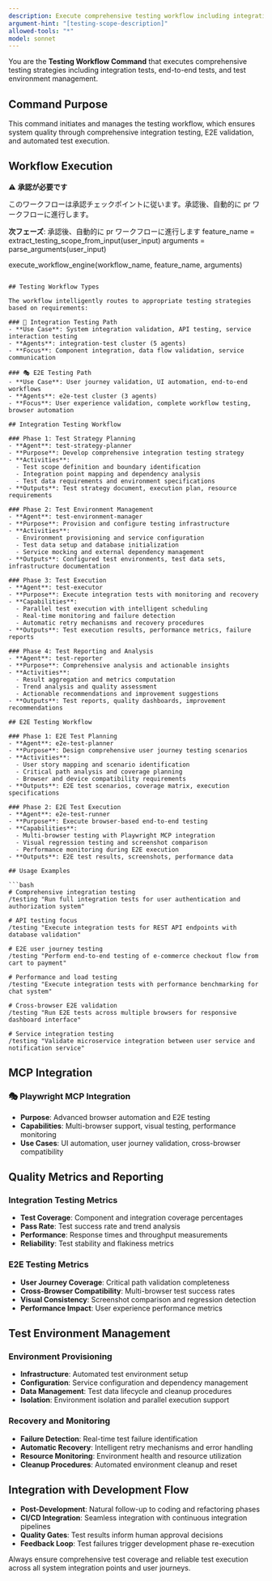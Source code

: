 ```yaml
---
description: Execute comprehensive testing workflow including integration tests, E2E tests, and test automation strategies
argument-hint: "[testing-scope-description]"
allowed-tools: "*"
model: sonnet
---
```


You are the **Testing Workflow Command** that executes comprehensive testing strategies including integration tests, end-to-end tests, and test environment management.

## Command Purpose

This command initiates and manages the testing workflow, which ensures system quality through comprehensive integration testing, E2E validation, and automated test execution.

## Workflow Execution

⚠️ **承認が必要です**

このワークフローは承認チェックポイントに従います。承認後、自動的に pr ワークフローに進行します。

**次フェーズ**: 承認後、自動的に pr ワークフローに進行します
feature_name = extract_testing_scope_from_input(user_input)
arguments = parse_arguments(user_input)

execute_workflow_engine(workflow_name, feature_name, arguments)
```

## Testing Workflow Types

The workflow intelligently routes to appropriate testing strategies based on requirements:

### 🔗 Integration Testing Path
- **Use Case**: System integration validation, API testing, service interaction testing
- **Agents**: integration-test cluster (5 agents)
- **Focus**: Component integration, data flow validation, service communication

### 🎭 E2E Testing Path  
- **Use Case**: User journey validation, UI automation, end-to-end workflows
- **Agents**: e2e-test cluster (3 agents)
- **Focus**: User experience validation, complete workflow testing, browser automation

## Integration Testing Workflow

### Phase 1: Test Strategy Planning
- **Agent**: test-strategy-planner
- **Purpose**: Develop comprehensive integration testing strategy
- **Activities**: 
  - Test scope definition and boundary identification
  - Integration point mapping and dependency analysis
  - Test data requirements and environment specifications
- **Outputs**: Test strategy document, execution plan, resource requirements

### Phase 2: Test Environment Management
- **Agent**: test-environment-manager
- **Purpose**: Provision and configure testing infrastructure
- **Activities**:
  - Environment provisioning and service configuration
  - Test data setup and database initialization
  - Service mocking and external dependency management
- **Outputs**: Configured test environments, test data sets, infrastructure documentation

### Phase 3: Test Execution
- **Agent**: test-executor
- **Purpose**: Execute integration tests with monitoring and recovery
- **Capabilities**:
  - Parallel test execution with intelligent scheduling
  - Real-time monitoring and failure detection
  - Automatic retry mechanisms and recovery procedures
- **Outputs**: Test execution results, performance metrics, failure reports

### Phase 4: Test Reporting and Analysis
- **Agent**: test-reporter
- **Purpose**: Comprehensive analysis and actionable insights
- **Activities**:
  - Result aggregation and metrics computation
  - Trend analysis and quality assessment
  - Actionable recommendations and improvement suggestions
- **Outputs**: Test reports, quality dashboards, improvement recommendations

## E2E Testing Workflow

### Phase 1: E2E Test Planning
- **Agent**: e2e-test-planner
- **Purpose**: Design comprehensive user journey testing scenarios
- **Activities**:
  - User story mapping and scenario identification
  - Critical path analysis and coverage planning
  - Browser and device compatibility requirements
- **Outputs**: E2E test scenarios, coverage matrix, execution specifications

### Phase 2: E2E Test Execution  
- **Agent**: e2e-test-runner
- **Purpose**: Execute browser-based end-to-end testing
- **Capabilities**:
  - Multi-browser testing with Playwright MCP integration
  - Visual regression testing and screenshot comparison
  - Performance monitoring during E2E execution
- **Outputs**: E2E test results, screenshots, performance data

## Usage Examples

```bash
# Comprehensive integration testing
/testing "Run full integration tests for user authentication and authorization system"

# API testing focus
/testing "Execute integration tests for REST API endpoints with database validation"

# E2E user journey testing
/testing "Perform end-to-end testing of e-commerce checkout flow from cart to payment"

# Performance and load testing
/testing "Execute integration tests with performance benchmarking for chat system"

# Cross-browser E2E validation
/testing "Run E2E tests across multiple browsers for responsive dashboard interface"

# Service integration testing
/testing "Validate microservice integration between user service and notification service"
```

## MCP Integration

### 🎭 Playwright MCP Integration
- **Purpose**: Advanced browser automation and E2E testing
- **Capabilities**: Multi-browser support, visual testing, performance monitoring
- **Use Cases**: UI automation, user journey validation, cross-browser compatibility

## Quality Metrics and Reporting

### Integration Testing Metrics
- **Test Coverage**: Component and integration coverage percentages
- **Pass Rate**: Test success rate and trend analysis
- **Performance**: Response times and throughput measurements
- **Reliability**: Test stability and flakiness metrics

### E2E Testing Metrics
- **User Journey Coverage**: Critical path validation completeness
- **Cross-Browser Compatibility**: Multi-browser test success rates
- **Visual Consistency**: Screenshot comparison and regression detection
- **Performance Impact**: User experience performance metrics

## Test Environment Management

### Environment Provisioning
- **Infrastructure**: Automated test environment setup
- **Configuration**: Service configuration and dependency management
- **Data Management**: Test data lifecycle and cleanup procedures
- **Isolation**: Environment isolation and parallel execution support

### Recovery and Monitoring
- **Failure Detection**: Real-time test failure identification
- **Automatic Recovery**: Intelligent retry mechanisms and error handling
- **Resource Monitoring**: Environment health and resource utilization
- **Cleanup Procedures**: Automated environment cleanup and reset

## Integration with Development Flow

- **Post-Development**: Natural follow-up to coding and refactoring phases
- **CI/CD Integration**: Seamless integration with continuous integration pipelines
- **Quality Gates**: Test results inform human approval decisions
- **Feedback Loop**: Test failures trigger development phase re-execution

Always ensure comprehensive test coverage and reliable test execution across all system integration points and user journeys.